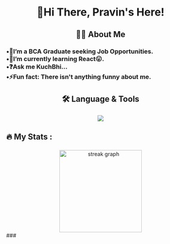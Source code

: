 ###

<h1 align="center">👋Hi There, Pravin's Here!</h1>

###

<h2 align="center">👩‍💻  About Me</h2>

###

<h3 align="left">
•🔭I’m a BCA Graduate seeking Job Opportunities.</br>
•🌱I’m currently learning React😛.</br>
•❓Ask me KuchBhi...</br>
•⚡Fun fact: There isn't anything funny about me.</br>
</h3>

###

<h2 align="center">🛠 Language & Tools</h2>

###

<div align="center">
  <p align="center">
  <a href="https://skillicons.dev">
    <img src="https://skillicons.dev/icons?i=html,css,js,react,tailwind,mongodb,php,vscode,git" />
  </a>
</p>
</div>

###

<h2 align="left">🔥   My Stats :</h2>

###
<div align="center">
  <img src="https://streak-stats.demolab.com?user=helloPravin&locale=en&mode=daily&theme=dark&hide_border=false&border_radius=5&order=3" height="220" alt="streak graph"  />
</div>
###
